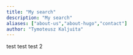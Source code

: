 ```yaml
---
title: "My search"
description: "My search"
aliases: ["about-us","about-hugo","contact"]
author: "Tymoteusz Kaljuita"
---
```


test test test 2





